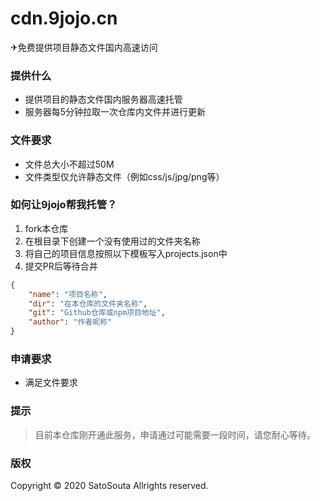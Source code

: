 # cdn.9jojo.cn
✈免费提供项目静态文件国内高速访问

### 提供什么
 - 提供项目的静态文件国内服务器高速托管
 - 服务器每5分钟拉取一次仓库内文件并进行更新

### 文件要求
 - 文件总大小不超过50M
 - 文件类型仅允许静态文件（例如css/js/jpg/png等）

### 如何让9jojo帮我托管？
1. fork本仓库
2. 在根目录下创建一个没有使用过的文件夹名称
3. 将自己的项目信息按照以下模板写入projects.json中
4. 提交PR后等待合并

```json
{
    "name": "项目名称",
    "dir": "在本仓库的文件夹名称",
    "git": "Github仓库或npm项目地址",
    "author": "作者昵称"
}
```

### 申请要求
 - 满足文件要求

### 提示
 > 目前本仓库刚开通此服务，申请通过可能需要一段时间，请您耐心等待。

### 版权
Copyright &copy; 2020 SatoSouta Allrights reserved.